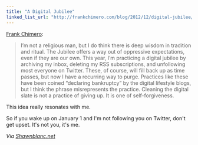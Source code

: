 ```yaml
---
title: "A Digital Jubilee"
linked_list_url: "http://frankchimero.com/blog/2012/12/digital-jubilee/"
---
```

<p><a href="http://frankchimero.com/blog/2012/12/digital-jubilee/">Frank Chimero</a>:</p>
<blockquote><p>
  I’m not a religious man, but I do think there is deep wisdom in tradition and ritual. The Jubilee offers a way out of oppressive expectations, even if they are our own. This year, I’m practicing a digital jubilee by archiving my inbox, deleting my RSS subscriptions, and unfollowing most everyone on Twitter. These, of course, will fill back up as time passes, but now I have a recurring way to purge. Practices like these have been coined “declaring bankruptcy” by the digital lifestyle blogs, but I think the phrase misrepresents the practice. Cleaning the digital slate is not a practice of giving up. It is one of self-forgiveness.
</p></blockquote>
<p>This idea really resonates with me.</p>
<p>So if you wake up on January 1 and I'm not following you on Twitter, don't get upset. It's not you, it's me.</p>
<p><em>Via <a href="http://shawnblanc.net/2012/12/digital-jubilee/">Shawnblanc.net</a></em></p>
